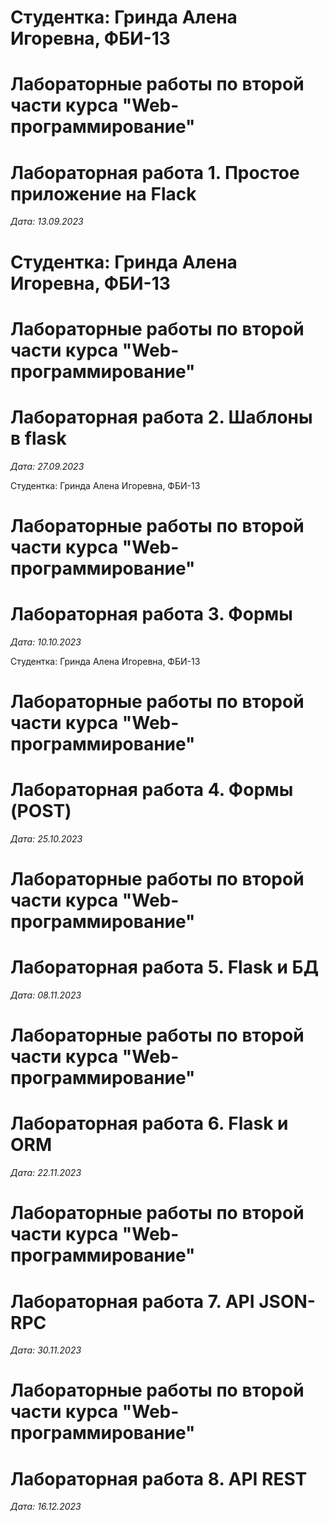 # Студентка: Гринда Алена Игоревна, ФБИ-13

# Лабораторные работы по второй части курса "Web-программирование"

# Лабораторная работа 1. Простое приложение на Flack

*Дата: 13.09.2023*

# Студентка: Гринда Алена Игоревна, ФБИ-13

# Лабораторные работы по второй части курса "Web-программирование"

# Лабораторная работа 2. Шаблоны в flask

*Дата: 27.09.2023*

 Студентка: Гринда Алена Игоревна, ФБИ-13

# Лабораторные работы по второй части курса "Web-программирование"

# Лабораторная работа 3. Формы

*Дата: 10.10.2023*

 Студентка: Гринда Алена Игоревна, ФБИ-13

# Лабораторные работы по второй части курса "Web-программирование"

# Лабораторная работа 4. Формы (POST)

*Дата: 25.10.2023*

# Лабораторные работы по второй части курса "Web-программирование"

# Лабораторная работа 5. Flask и БД

*Дата: 08.11.2023*

# Лабораторные работы по второй части курса "Web-программирование"

# Лабораторная работа 6. Flask и ORM

*Дата: 22.11.2023*

# Лабораторные работы по второй части курса "Web-программирование"

# Лабораторная работа 7. API JSON-RPC

*Дата: 30.11.2023*

# Лабораторные работы по второй части курса "Web-программирование"

# Лабораторная работа 8. API REST

*Дата: 16.12.2023*